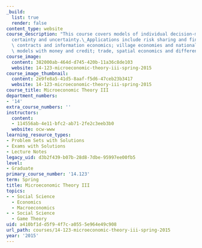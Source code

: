 ```yaml
---
_build:
  list: true
  render: false
content_type: website
course_description: "This course covers models of individual decision-making under\_\
  certainty and uncertainty.\_Applications include risk sharing and financial markets;\
  \ contracts and information economics; village economies and national development;\
  \ models with money and credit; trade, spatial economics and differentiated commodities.\n"
course_image:
  content: 382000ab-464d-d745-420b-11a36c8de103
  website: 14-123-microeconomic-theory-iii-spring-2015
course_image_thumbnail:
  content: 2e9fe8a5-41d5-8aaf-f5d6-47ceb23b3417
  website: 14-123-microeconomic-theory-iii-spring-2015
course_title: Microeconomic Theory III
department_numbers:
- '14'
extra_course_numbers: ''
instructors:
  content:
  - 114556ab-4e11-bfc2-ab71-2fe2c3eeb3b0
  website: ocw-www
learning_resource_types:
- Problem Sets with Solutions
- Exams with Solutions
- Lecture Notes
legacy_uid: d3b2f439-b07b-28d8-7dbe-95997ee00fb5
level:
- Graduate
primary_course_number: '14.123'
term: Spring
title: Microeconomic Theory III
topics:
- - Social Science
  - Economics
  - Macroeconomics
- - Social Science
  - Game Theory
uid: a410bf1d-d5f9-4f7c-a055-5e964e49c908
url_path: courses/14-123-microeconomic-theory-iii-spring-2015
year: '2015'
---
```

